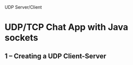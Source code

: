 UDP Server/Client  
# UDP/TCP Chat App with Java sockets  
## **1 – Creating a UDP Client-Server**  

